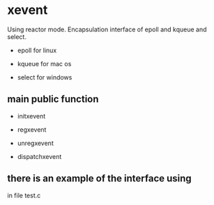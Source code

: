 # xevent

Using reactor mode. Encapsulation interface of epoll and kqueue and select.


- epoll for linux

- kqueue for mac os

- select for windows 



## main public function

- initxevent

- regxevent

- unregxevent

- dispatchxevent


## there is an example of the interface using
in file test.c


